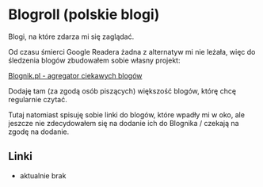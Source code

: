 # Blogroll (polskie blogi)

Blogi, na które zdarza mi się zaglądać.

Od czasu śmierci Google Readera żadna z alternatyw mi nie leżała, więc do śledzenia blogów zbudowałem sobie własny projekt:

[Blognik.pl - agregator ciekawych blogów](https://blognik.pl)

Dodaję tam (za zgodą osób piszących) większość blogów, którę chcę regularnie czytać.

Tutaj natomiast spisuję sobie linki do blogów, które wpadły mi w oko, ale jeszcze nie zdecydowałem się na dodanie ich do Blognika / czekają na zgodę na dodanie.

## Linki

- aktualnie brak
